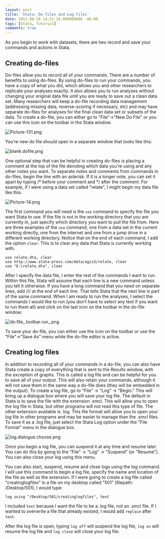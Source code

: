 ```yaml
---
layout: post
title: 'Stata: Do-files and Log-files'
date: 2011-08-18 14:21:24.000000000 -06:00
tags: [Stata, Tutorial]
comments: true
---
```

As you begin to work with datasets, there are two record and save your commands and actions in Stata.

## Creating do-files

Do-files allow you to record all of your commands. There are a number of benefits to using do-files. By using do-files to run your commands, you have a copy of what you did, which allows you and other researchers to replicate your analyses exactly. It also allows you to run analyses without changing your original data file until you are ready to save out a clean data set. Many researchers will keep a do-file recording data management (addressing missing data, reverse-scoring if necessary, etc) and may have separate do-files for analyses for the final clean data set or subsets of the data. To create a do-file, you can either go to "File"-&gt;"New Do File" or you can use this icon on the toolbar in the Stata window.

![Picture-131.png](/img/Picture-131.png)

 You're new do file should open in a separate window that looks like this:

![blank.dofile.png](/img/blank.dofile.png)

One optional step that can be helpful in creating do-files is placing a comment at the top of the file denoting which data you’re using and any other notes you want. To separate notes and comments from commands in do-files, begin the line with an asterisk. If it is a longer note, you can set it apart by typing /* before your comment and */ after the comment. For example, if I were using a data set called "relate", I might begin my data file like this:

![Picture-14.png](/img/Picture-14.png)

The first command you will need is the `use` command to specify the file you want Stata to use. If the file is not in the working directory that you are currently in, just specify which directory you want to pull the file from. Here are three examples of the `use` command, one from a data set in the current working directly, one from the internet and one from a jump drive in a different working directory. Notice that on the end of each command, I add the option `clear`. This is to clear any data that Stata is currently working with.

	use relate.dta, clear
	use http://www.stata-press.com/data/agis3/relate, clear
	use "E:\relate.dta", clear

After I specify the data file, I enter the rest of the commands I want to run. Within this file, Stata will assume that each line is a new command unless you tell it otherwise. If you have a long command that you need on separate lines, add /// at the end of each line. That tells Stata that the next line is part of the same command. When I am ready to run the analyses, I select the commands I would like to run (you don’t have to select any text if you want to run them all) and click on the last icon on the toolbar in the do-file window:

![do.file_.toolbar.run_.png](/img/do.file_.toolbar.run_.png)

To save your do-file, you can either use the icon on the toolbar or use the "File"-&gt;"Save As" menu while the do-file editor is active.

## Creating log files

In addition to recording all of your commands in a do-file, you can also have Stata create a copy of everything that is sent to the Results window, with the exception of graphs. This is called a log file and can be helpful for you to save all of your output. This will also retain your commands, although it will not save them in the same way a do-file does (they will be embedded in the output). To create a log file, go to "File" -&gt; "Log" -&gt; "Begin." This will bring up a dialogue box where you will save your log file. The default in Stata is to save the file with the extension .smcl. This will allow you to open the log file in Stata, but other programs will not read this type of file. The other extension available is .log. This file format will allow you to open your log file in other programs and may be easier to manage than the .smcl files. To save it as a .log file, just select the Stata Log option under the "File Format" menu in the dialogue box.

![log.dialogue.choose.png](/img/log.dialogue.choose.png)

Once you begin a log file, you can suspend it at any time and resume later. You can do this by going to the "File" -&gt; "Log" -&gt; "Suspend" (or "Resume"). You can also close your log using this menu.

You can also start, suspend, resume and close logs using the log command. I will use this command to begin a log file, specify the name and location of the file as well as the extension. If I were going to create a log file called "creatinglogfiles" in a file on my desktop called "501" (filepath: /Desktop/501), I would type:

	log using "/Desktop/501/creatinglogfiles", text

I included `text` because I want the file to be a .log file, not an .smcl file. If I wanted to overwrite a file that already existed, I would add `replace` after `text`.

After the log file is open, typing `log off` will suspend the log file, `log on` will resume the log file and `log close` will close your log file.
